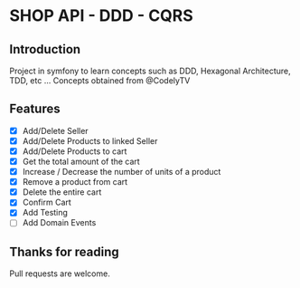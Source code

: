 # SHOP API - DDD - CQRS

## Introduction

Project in symfony to learn concepts such as DDD, Hexagonal Architecture, TDD, etc ...
Concepts obtained from @CodelyTV

## Features

- [x] Add/Delete Seller
- [x] Add/Delete Products to linked Seller
- [x] Add/Delete Products to cart
- [x] Get the total amount of the cart
- [x] Increase / Decrease the number of units of a product
- [x] Remove a product from cart
- [x] Delete the entire cart
- [x] Confirm Cart
- [x] Add Testing
- [ ] Add Domain Events

## Thanks for reading

Pull requests are welcome.